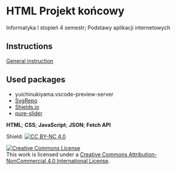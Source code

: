 # HTML Projekt końcowy
Informatyka l stopień 4 semestr; Podstawy aplikacji internetowych <br>

## Instructions
[General instruction](instructions/instruction.pdf)

## Used packages
  - yuichinukiyama.vscode-preview-server
  - [SvgRepo](packages/svg-repo/README.md)
  - [Shields.io](https://shields.io)
  - [pure-slider](packages/pure-slider/README.md)

**HTML**; **CSS**; **JavaScript**; **JSON**; **Fetch API**


Shield: [![CC BY-NC 4.0][cc-by-nc-shield]][cc-by-nc]

[cc-by-nc]: http://creativecommons.org/licenses/by-nc/4.0/
[cc-by-nc-shield]: https://img.shields.io/badge/License-CC%20BY--NC%204.0-lightgrey.svg

<a rel="license" href="http://creativecommons.org/licenses/by-nc/4.0/"><img alt="Creative Commons License" style="border-width:0" src="https://i.creativecommons.org/l/by-nc/4.0/88x31.png" /></a><br />This work is licensed under a <a rel="license" href="http://creativecommons.org/licenses/by-nc/4.0/">Creative Commons Attribution-NonCommercial 4.0 International License</a>.
